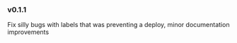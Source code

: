 ### v0.1.1

Fix silly bugs with labels that was preventing a deploy, minor documentation improvements
